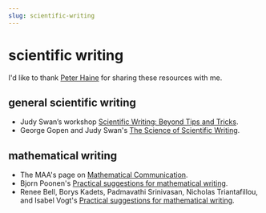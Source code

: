 ```yaml
---
slug: scientific-writing
---
```

# scientific writing

I'd like to thank [Peter Haine](https://math.berkeley.edu/~phaine/) for sharing these resources with me.
## general scientific writing

* Judy Swan’s workshop [Scientific Writing: Beyond Tips and Tricks](https://www.youtube.com/watch?v=jLPCdDp_LE0).
* George Gopen and Judy Swan's [The Science of Scientific Writing](https://www.americanscientist.org/blog/the-long-view/the-science-of-scientific-writing).

## mathematical writing

* The MAA's page on [Mathematical Communication](https://mathcomm.org/writing/).
* Bjorn Poonen's [Practical suggestions for mathematical writing](https://math.mit.edu/~poonen/papers/writing.pdf).
* Renee Bell, Borys Kadets, Padmavathi Srinivasan, Nicholas Triantafillou, and Isabel Vogt's [Practical suggestions for mathematical writing](https://www.ams.org/journals/notices/202106/rnoti-p930.pdf).
